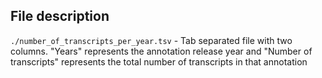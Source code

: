 ## File description

`./number_of_transcripts_per_year.tsv` - Tab separated file with two columns. "Years" represents the annotation release year and "Number of transcripts" represents the total number of transcripts in that annotation
